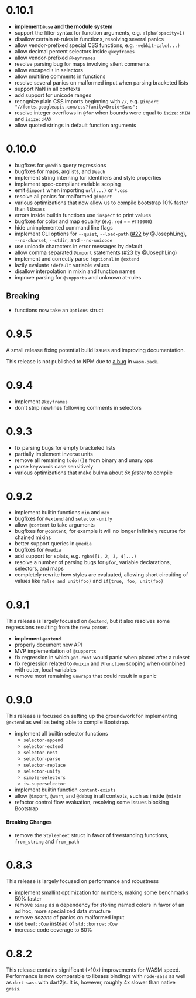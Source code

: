 # 0.10.1

 - **implement `@use` and the module system**
 - support the filter syntax for function arguments, e.g. `alpha(opacity=1)`
 - disallow certain at-rules in functions, resolving several panics
 - allow vendor-prefixed special CSS functions, e.g. `-webkit-calc(...)`
 - allow decimal percent selectors inside `@keyframes`
 - allow vendor-prefixed `@keyframes`
 - resolve parsing bug for maps involving silent comments
 - allow escaped `!` in selectors
 - allow multiline comments in functions
 - resolve several panics on malformed input when parsing bracketed lists
 - support NaN in all contexts
 - add support for unicode ranges
 - recognize plain CSS imports beginning with `//`, e.g. `@import "//fonts.googleapis.com/css?family=Droid+Sans";`
 - resolve integer overflows in `@for` when bounds were equal to `isize::MIN` and `isize::MAX`
 - allow quoted strings in default function arguments

# 0.10.0

 - bugfixes for `@media` query regressions
 - bugfixes for maps, arglists, and `@each`
 - implement string interning for identifiers and style properties
 - implement spec-compliant variable scoping
 - emit `@import` when importing `url(...)` or `*.css`
 - resolve all panics for malformed `@import`
 - various optimizations that now allow us to compile bootstrap 10% faster than `libsass`
 - errors inside builtin functions use `inspect` to print values
 - bugfixes for color and map equality (e.g. `red` == `#ff0000`)
 - hide unimplemented command line flags
 - implement CLI options for `--quiet`, `--load-path` ([#22](https://github.com/connorskees/grass/pull/22) by @JosephLing), `--no-charset`, `--stdin`, and `--no-unicode`
 - use unicode characters in error messages by default
 - allow comma separated `@import` statements ([#23](https://github.com/connorskees/grass/pull/23) by @JosephLing)
 - implement and correctly parse `!optional` in `@extend`
 - lazily evaluate `!default` variable values
 - disallow interpolation in mixin and function names
 - improve parsing for `@supports` and unknown at-rules

## Breaking
 - functions now take an `Options` struct

# 0.9.5

A small release fixing potential build issues and improving documentation.

This release is not published to NPM due to [a bug](https://github.com/rustwasm/wasm-pack/issues/837)
in `wasm-pack`.

# 0.9.4

- implement `@keyframes`
- don't strip newlines following comments in selectors

# 0.9.3

- fix parsing bugs for empty bracketed lists
- partially implement inverse units
- remove all remaining `todo!()`s from binary and unary ops
- parse keywords case sensitively
- various optimizations that make bulma about _6x faster_ to compile

# 0.9.2

- implement builtin functions `min` and `max`
- bugfixes for `@extend` and `selector-unify`
- allow `@content` to take arguments
- bugfixes for `@content`, for example it will no longer infinitely recurse for chained mixins
- better support queries in `@media`
- bugfixes for `@media`
- add support for splats, e.g. `rgba([1, 2, 3, 4]...)`
- resolve a number of parsing bugs for `@for`, variable declarations, selectors, and maps
- completely rewrite how styles are evaluated, allowing short circuiting of values like `false and unit(foo)` and `if(true, foo, unit(foo)`

# 0.9.1

This release is largely focused on `@extend`, but it also resolves some regressions resulting from the new parser.

- **implement `@extend`**
- properly document new API
- MVP implementation of `@supports`
- fix regression in which `@at-root` would panic when placed after a ruleset
- fix regression related to `@mixin` and `@function` scoping when combined with outer, local variables
- remove most remaining `unwrap`s that could result in a panic

# 0.9.0

This release is focused on setting up the groundwork for implementing `@extend` as well
as being able to compile Bootstrap.

- implement all builtin selector functions
  - `selector-append`
  - `selector-extend`
  - `selector-nest`
  - `selector-parse`
  - `selector-replace`
  - `selector-unify`
  - `simple-selectors`
  - `is-superselector`
- implement builtin function `content-exists`
- allow `@import`, `@warn`, and `@debug` in all contexts, such as inside `@mixin`
- refactor control flow evaluation, resolving some issues blocking Bootstrap

#### Breaking Changes

- remove the `StyleSheet` struct in favor of freestanding functions, `from_string` and `from_path`

# 0.8.3

This release is largely focused on performance and robustness

- implement smallint optimization for numbers, making some benchmarks 50% faster
- remove `bimap` as a dependency for storing named colors in favor of an ad hoc, more specialized data structure
- remove _dozens_ of panics on malformed input
- use `beef::Cow` instead of `std::borrow::Cow`
- increase code coverage to 80%

# 0.8.2

This release contains significant (>10x) improvements for WASM speed.
Performance is now comparable to libsass bindings with `node-sass` as
well as `dart-sass` with dart2js. It is, however, roughly 4x slower than
native `grass`.
